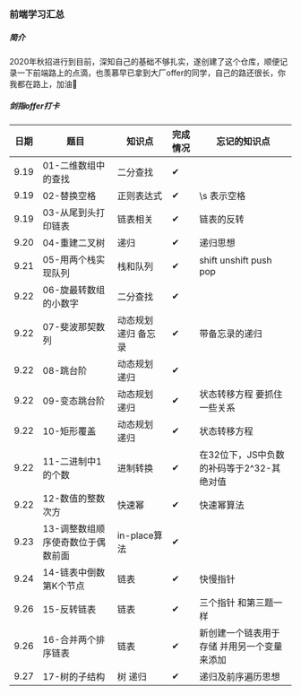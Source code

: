 ### 前端学习汇总
##### 简介
2020年秋招进行到目前，深知自己的基础不够扎实，遂创建了这个仓库，顺便记录一下前端路上的点滴，也羡慕早已拿到大厂offer的同学，自己的路还很长，你我都在路上，加油💪

##### 剑指offer打卡
| 日期 | 题目 | 知识点 | 完成情况 | 忘记的知识点 |
| ---- | ---- | ---- | ---- | ---- |
| 9.19 | 01-二维数组中的查找 | 二分查找 | ✔ | |
| 9.19 | 02-替换空格 | 正则表达式 | ✔ | \s 表示空格 |
| 9.19 | 03-从尾到头打印链表 | 链表相关 | ✔ | 链表的反转 |
| 9.20 | 04-重建二叉树 | 递归 | ✔ | 递归思想 |
| 9.21 | 05-用两个栈实现队列 | 栈和队列 | ✔ | shift unshift push pop |
| 9.22 | 06-旋最转数组的小数字 | 二分查找 | ✔ | |
| 9.22 | 07-斐波那契数列 | 动态规划 递归 备忘录 | ✔ | 带备忘录的递归 |
| 9.22 | 08-跳台阶 | 动态规划 递归 | ✔ | |
| 9.22 | 09-变态跳台阶 | 动态规划 递归 | ✔ | 状态转移方程 要抓住一些关系 |
| 9.22 | 10-矩形覆盖 | 动态规划 递归 | ✔ | 状态转移方程 |
| 9.22 | 11-二进制中1的个数 | 进制转换 | ✔ | 在32位下，JS中负数的补码等于2^32-其绝对值 |
| 9.22 | 12-数值的整数次方 | 快速幂 | ✔ | 快速幂算法 |
| 9.23 | 13-调整数组顺序使奇数位于偶数前面 | in-place算法 | ✔ |  |
| 9.24 | 14-链表中倒数第K个节点 | 链表 | ✔ | 快慢指针 |
| 9.26 | 15-反转链表 | 链表 | ✔ | 三个指针 和第三题一样 |
| 9.26 | 16-合并两个排序链表 | 链表 | ✔ | 新创建一个链表用于存储 并用另一个变量来添加 |
| 9.27 | 17-树的子结构 | 树 递归 | ✔ | 递归及前序遍历思想 |